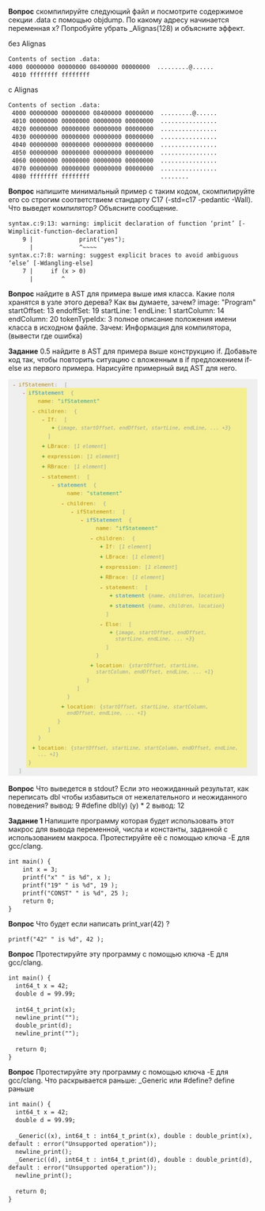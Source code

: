 **Вопрос** скомпилируйте следующий файл и посмотрите содержимое секции .data с помощью objdump. По какому адресу начинается переменная x? Попробуйте убрать _Alignas(128) и объясните эффект.

без Alignas
``` 
Contents of section .data:
4000 00000000 00000000 08400000 00000000  .........@......
 4010 ffffffff ffffffff
```
с Alignas
``` 
Contents of section .data:
 4000 00000000 00000000 08400000 00000000  .........@......
 4010 00000000 00000000 00000000 00000000  ................
 4020 00000000 00000000 00000000 00000000  ................
 4030 00000000 00000000 00000000 00000000  ................
 4040 00000000 00000000 00000000 00000000  ................
 4050 00000000 00000000 00000000 00000000  ................
 4060 00000000 00000000 00000000 00000000  ................
 4070 00000000 00000000 00000000 00000000  ................
 4080 ffffffff ffffffff                    ........        
``` 

**Вопрос** напишите минимальный пример с таким кодом, скомпилируйте его со строгим соответствием стандарту C17 (-std=c17 -pedantic -Wall).  Что выведет компилятор? Объясните сообщение.
``` 
syntax.c:9:13: warning: implicit declaration of function ‘print’ [-Wimplicit-function-declaration]
    9 |             print("yes");
      |             ^~~~~
syntax.c:7:8: warning: suggest explicit braces to avoid ambiguous ‘else’ [-Wdangling-else]
    7 |     if (x > 0)
      |        ^
``` 

**Вопрос** найдите в AST для примера выше имя класса. Какие поля хранятся в узле этого дерева? Как вы думаете, зачем?
image: "Program"
startOffset: 13
endoffSet: 19
startLine: 1
endLine: 1
startColumn: 14
endColumn: 20
tokenTypeIdx: 3
полное описание положения имени класса в исходном файле. 
Зачем: Информация для компилятора, (вывести где ошибка)


**Задание** 0.5 найдите в AST для примера выше конструкцию if. Добавьте код так, чтобы повторить ситуацию с вложенным в if предложением if-else из первого примера. Нарисуйте примерный вид AST для него.

![](05.jpg)

**Вопрос** Что выведется в stdout? Если это неожиданный результат, как переписать dbl чтобы избавиться от нежелательного и неожиданного поведения?
вывод: 9
#define dbl(y) (y) * 2
вывод: 12

**Задание 1** Напишите программу которая будет использовать этот макрос для вывода переменной, числа и константы, заданной с использованием макроса. Протестируйте её с помощью ключа -E для gcc/clang.
```
int main() {
    int x = 3;
    printf("x" " is %d", x );
    printf("19" " is %d", 19 );
    printf("CONST" " is %d", 25 );
    return 0;
}
```

**Вопрос** Что будет если написать print_var(42) ?
```
printf("42" " is %d", 42 );
```

**Вопрос** Протестируйте эту программу с помощью ключа -E для gcc/clang.
```
int main() {
  int64_t x = 42;
  double d = 99.99;

  int64_t_print(x);
  newline_print("");
  double_print(d);
  newline_print("");

  return 0;
}
```

**Вопрос** Протестируйте эту программу с помощью ключа -E для gcc/clang. Что раскрывается раньше: _Generic или #define?
define раньше
```
int main() {
  int64_t x = 42;
  double d = 99.99;

  _Generic((x), int64_t : int64_t_print(x), double : double_print(x), default : error("Unsupported operation"));
  newline_print();
  _Generic((d), int64_t : int64_t_print(d), double : double_print(d), default : error("Unsupported operation"));
  newline_print();

  return 0;
}
```